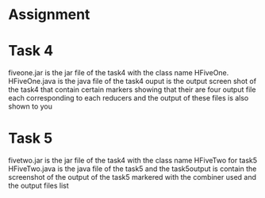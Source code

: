 # Assignment
# Task 4
fiveone.jar is the jar file of the task4 with the class name HFiveOne.
HFiveOne.java is the java file of the task4
ouput is the output screen shot of the task4 that contain certain markers showing that their are four output file each corresponding to each reducers and the output of these files is also shown to you 

#  Task 5
fivetwo.jar is the jar file of the task4 with the class name HFiveTwo for task5
HFiveTwo.java is the java file of the task5 and the task5output is contain the screenshot of the output of the task5 markered with the combiner used and the output files list
